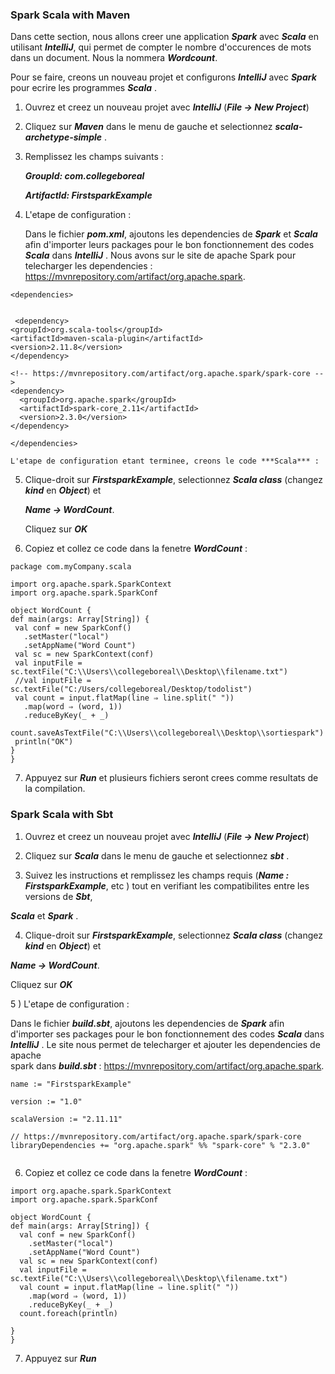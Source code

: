 ### Spark Scala with Maven ###

Dans cette section, nous allons creer une application ***Spark*** avec ***Scala*** en utilisant ***IntelliJ***, qui permet 
de compter le nombre d'occurences de mots dans un document. Nous la nommera ***Wordcount***.

Pour se faire, creons un nouveau projet et configurons ***IntelliJ*** avec ***Spark*** pour ecrire les programmes ***Scala*** . 

1) Ouvrez et creez un nouveau projet avec ***IntelliJ*** (***File -> New Project***)

2) Cliquez sur ***Maven*** dans le menu de gauche et selectionnez ***scala-archetype-simple*** .

3) Remplissez les champs suivants : 

   ***GroupId: com.collegeboreal***
   
   ***ArtifactId: FirstsparkExample***
 
4) L'etape de configuration : 

   Dans le fichier ***pom.xml***, ajoutons les dependencies de ***Spark*** et ***Scala*** afin d'importer leurs packages pour le bon 
   fonctionnement des codes ***Scala*** dans ***IntelliJ*** . Nous avons sur le site de apache Spark pour telecharger les dependencies :
   https://mvnrepository.com/artifact/org.apache.spark.
   
  ```
  <dependencies>

  
   <dependency>
  <groupId>org.scala-tools</groupId>
  <artifactId>maven-scala-plugin</artifactId>
  <version>2.11.8</version>
</dependency>

<!-- https://mvnrepository.com/artifact/org.apache.spark/spark-core -->
<dependency>
    <groupId>org.apache.spark</groupId>
    <artifactId>spark-core_2.11</artifactId>
    <version>2.3.0</version>
</dependency>

</dependencies>

  ```
   
    L'etape de configuration etant terminee, creons le code ***Scala*** :
 
5)  Clique-droit sur ***FirstsparkExample***, selectionnez ***Scala class*** (changez ***kind*** en ***Object***) et   
    
    ***Name ->   WordCount***. 

    Cliquez sur ***OK*** 

6)  Copiez et collez ce code dans la fenetre ***WordCount*** : 

   ```
   package com.myCompany.scala
   
   import org.apache.spark.SparkContext
   import org.apache.spark.SparkConf
   
   object WordCount {
  def main(args: Array[String]) {
    val conf = new SparkConf()
      .setMaster("local")
      .setAppName("Word Count")
    val sc = new SparkContext(conf)
    val inputFile = sc.textFile("C:\\Users\\collegeboreal\\Desktop\\filename.txt")
    //val inputFile = sc.textFile("C:/Users/collegeboreal/Desktop/todolist")
    val count = input.flatMap(line ⇒ line.split(" "))
      .map(word ⇒ (word, 1))
      .reduceByKey(_ + _)
    count.saveAsTextFile("C:\\Users\\collegeboreal\\Desktop\\sortiespark")
    println("OK")
  }
}
   
   ```
7) Appuyez sur ***Run*** et plusieurs fichiers seront crees comme resultats de la compilation.



### Spark Scala with Sbt ###

1) Ouvrez et creez un nouveau projet avec ***IntelliJ*** (***File -> New Project***)

2) Cliquez sur ***Scala*** dans le menu de gauche et selectionnez ***sbt*** .

3) Suivez les instructions et remplissez les champs requis (***Name : FirstsparkExample***, etc ) tout en verifiant les compatibilites entre les versions de ***Sbt***, 

***Scala*** et ***Spark*** .
 
 4)  Clique-droit sur ***FirstsparkExample***, selectionnez ***Scala class*** (changez ***kind*** en ***Object***) et   
    
  ***Name ->   WordCount***. 

   Cliquez sur ***OK*** 
    
 5 ) L'etape de configuration : 

   Dans le fichier ***build.sbt***, ajoutons les dependencies de ***Spark***  afin d'importer ses packages pour le bon 
   fonctionnement des codes ***Scala*** dans ***IntelliJ*** . Le site nous permet de telecharger et ajouter les dependencies de apache  
   spark dans ***build.sbt*** :  https://mvnrepository.com/artifact/org.apache.spark.

  ```
name := "FirstsparkExample"

version := "1.0"

scalaVersion := "2.11.11"
  
  // https://mvnrepository.com/artifact/org.apache.spark/spark-core
libraryDependencies += "org.apache.spark" %% "spark-core" % "2.3.0"


  ```
  
  6)  Copiez et collez ce code dans la fenetre ***WordCount*** :
  
  ```
  import org.apache.spark.SparkContext
  import org.apache.spark.SparkConf
   
  object WordCount {
  def main(args: Array[String]) {
    val conf = new SparkConf()
      .setMaster("local")
      .setAppName("Word Count")
    val sc = new SparkContext(conf)
    val inputFile = sc.textFile("C:\\Users\\collegeboreal\\Desktop\\filename.txt")
    val count = input.flatMap(line ⇒ line.split(" "))
      .map(word ⇒ (word, 1))
      .reduceByKey(_ + _)
    count.foreach(println)
   
  }
}
   ```
7) Appuyez sur ***Run*** 


   
